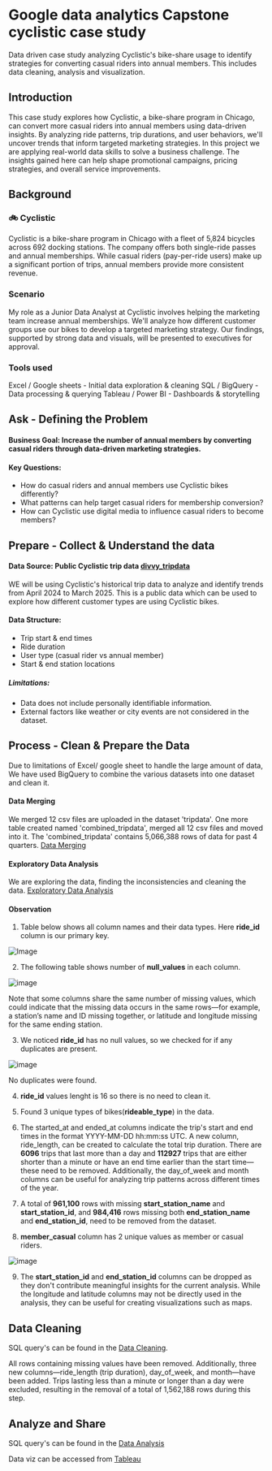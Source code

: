 # Google data analytics Capstone cyclistic case study
Data driven case study analyzing Cyclistic's bike-share usage to identify strategies for converting casual riders into annual members. This includes data cleaning, analysis and visualization.

## Introduction
This case study explores how Cyclistic, a bike-share program in Chicago, can convert more casual riders into annual members using data-driven insights. By analyzing ride patterns, trip durations, and user behaviors, we'll uncover trends that inform targeted marketing strategies.
In this project we are applying real-world data skills to solve a business challenge. The insights gained here can help shape promotional campaigns, pricing strategies, and overall service improvements.

## Background
### 🚲 Cyclistic
Cyclistic is a bike-share program in Chicago with a fleet of 5,824 bicycles across 692 docking stations. The company offers both single-ride passes and annual memberships. While casual riders (pay-per-ride users) make up a significant portion of trips, annual members provide more consistent revenue.

### Scenario
My role as a Junior Data Analyst at Cyclistic involves helping the marketing team increase annual memberships. We'll analyze how different customer groups use our bikes to develop a targeted marketing strategy. Our findings, supported by strong data and visuals, will be presented to executives for approval.

### Tools used
Excel / Google sheets - Initial data exploration & cleaning
SQL / BigQuery - Data processing & querying
Tableau / Power BI - Dashboards & storytelling

## Ask - Defining the Problem
#### Business Goal: Increase the number of annual members by converting casual riders through data-driven marketing strategies.
#### Key Questions: 
* How do casual riders and annual members use Cyclistic bikes differently?
* What patterns can help target casual riders for membership conversion?
* How can Cyclistic use digital media to influence casual riders to become members?

## Prepare - Collect & Understand the data
#### Data Source: Public Cyclistic trip data [divvy_tripdata](https://divvy-tripdata.s3.amazonaws.com/index.html)

WE will be using Cyclistic's historical trip data to analyze and identify trends from April 2024 to March 2025. This is a public data which can be used to explore how different customer types are using Cyclistic bikes.
#### Data Structure:
*  Trip start & end times
*  Ride duration
*  User type (casual rider vs annual member)
*  Start & end station locations
##### Limitations:
*  Data does not include personally identifiable information.
*  External factors like weather or city events are not considered in the dataset.

## Process - Clean & Prepare the Data
Due to limitations of Excel/ google sheet to handle the large amount of data, We have used BigQuery to combine the various datasets into one dataset and clean it.

#### Data Merging
We merged 12 csv files are uploaded in the dataset 'tripdata'. One more table created named 'combined_tripdata', merged all 12 csv files and moved into it. The 'combined_tripdata' contains 5,066,388 rows of data for past 4 quarters. [Data Merging](https://github.com/rohit0297/Google_data_analytics_Capstone_cyclistic_case_study/blob/main/data_merging.sql)

#### Exploratory Data Analysis
We are exploring the data, finding the inconsistencies and cleaning the data. [Exploratory Data Analysis](https://github.com/rohit0297/Google_data_analytics_Capstone_cyclistic_case_study/blob/main/exploratory_data_analysis.sql)

#### Observation
1.  Table below shows all column names and their data types. Here __ride_id__ column is our primary key.

![Image](https://github.com/user-attachments/assets/a10b1998-3570-45bf-a1e0-06aa47dc1833)

2.  The following table shows number of __null_values__ in each column.

![image](https://github.com/user-attachments/assets/d2ef39d0-686a-452f-9b66-0d418e720dad)

Note that some columns share the same number of missing values, which could indicate that the missing data occurs in the same rows—for example, a station’s name and ID missing together, or latitude and longitude missing for the same ending station.

3.  We noticed __ride_id__ has no null values, so we checked for if any duplicates are present.

![image](https://github.com/user-attachments/assets/cb8d9419-60db-407d-b1fd-d7579e04ceab)

No duplicates were found.

4.  __ride_id__ values lenght is 16 so there is no need to clean it.

5.  Found 3 unique types of bikes(__rideable_type__) in the data.

6.  The started_at and ended_at columns indicate the trip's start and end times in the format YYYY-MM-DD hh:mm:ss UTC. A new column, ride_length, can be created to calculate the total trip duration. There are __6096__ trips that last more than a day and __112927__ trips that are either shorter than a minute or have an end time earlier than the start time—these need to be removed. Additionally, the day_of_week and month columns can be useful for analyzing trip patterns across different times of the year.

7.  A total of __961,100__ rows with missing __start_station_name__ and __start_station_id__, and __984,416__ rows missing both __end_station_name__ and __end_station_id__, need to be removed from the dataset.

8.  __member_casual__ column has 2 unique values as member or casual riders.

![image](https://github.com/user-attachments/assets/78509f9b-a6c6-4b75-ae51-22b9c9064284)

9.  The __start_station_id__ and __end_station_id__ columns can be dropped as they don't contribute meaningful insights for the current analysis. While the longitude and latitude columns may not be directly used in the analysis, they can be useful for creating visualizations such as maps.

## Data Cleaning

SQL query's can be found in the [Data Cleaning](https://github.com/rohit0297/Google_data_analytics_Capstone_cyclistic_case_study/blob/main/data_cleaning.sql).

All rows containing missing values have been removed. Additionally, three new columns—ride_length (trip duration), day_of_week, and month—have been added. Trips lasting less than a minute or longer than a day were excluded, resulting in the removal of a total of 1,562,188 rows during this step.

## Analyze and Share

SQL query's can be found in the [Data Analysis](https://github.com/rohit0297/Google_data_analytics_Capstone_cyclistic_case_study/blob/main/data_analysis.sql)

Data viz can be accessed from [Tableau]()
